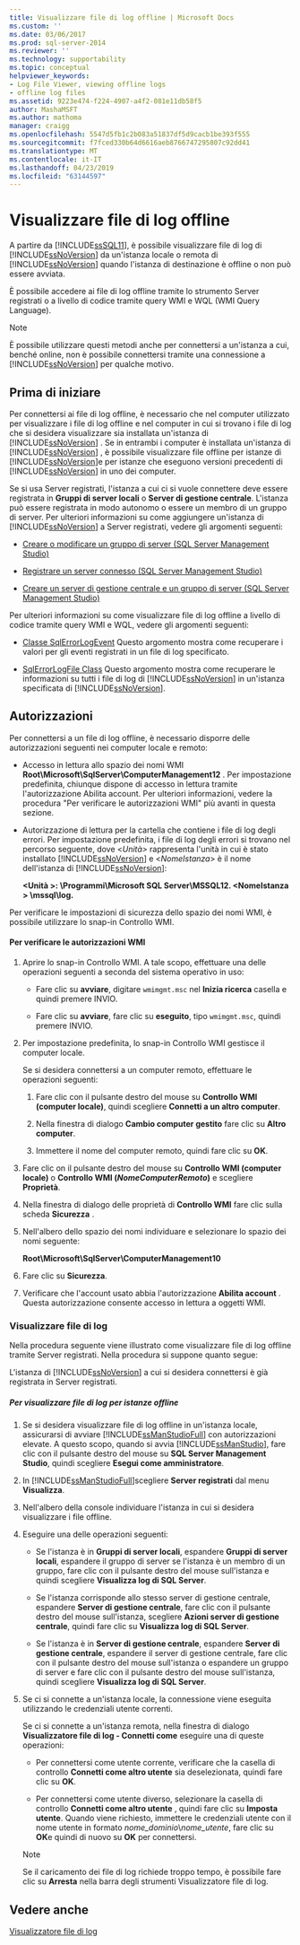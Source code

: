 ```yaml
---
title: Visualizzare file di log offline | Microsoft Docs
ms.custom: ''
ms.date: 03/06/2017
ms.prod: sql-server-2014
ms.reviewer: ''
ms.technology: supportability
ms.topic: conceptual
helpviewer_keywords:
- Log File Viewer, viewing offline logs
- offline log files
ms.assetid: 9223e474-f224-4907-a4f2-081e11db58f5
author: MashaMSFT
ms.author: mathoma
manager: craigg
ms.openlocfilehash: 5547d5fb1c2b083a51837df5d9cacb1be393f555
ms.sourcegitcommit: f7fced330b64d6616aeb8766747295807c92dd41
ms.translationtype: MT
ms.contentlocale: it-IT
ms.lasthandoff: 04/23/2019
ms.locfileid: "63144597"
---
```

# <a name="view-offline-log-files"></a>Visualizzare file di log offline
  A partire da [!INCLUDE[ssSQL11](../../includes/sssql11-md.md)], è possibile visualizzare file di log di [!INCLUDE[ssNoVersion](../../includes/ssnoversion-md.md)] da un'istanza locale o remota di [!INCLUDE[ssNoVersion](../../includes/ssnoversion-md.md)] quando l'istanza di destinazione è offline o non può essere avviata.  
  
 È possibile accedere ai file di log offline tramite lo strumento Server registrati o a livello di codice tramite query WMI e WQL (WMI Query Language).  
  
> [!NOTE]  
>  È possibile utilizzare questi metodi anche per connettersi a un'istanza a cui, benché online, non è possibile connettersi tramite una connessione a [!INCLUDE[ssNoVersion](../../includes/ssnoversion-md.md)] per qualche motivo.  
  
## <a name="before-you-begin"></a>Prima di iniziare  
 Per connettersi ai file di log offline, è necessario che nel computer utilizzato per visualizzare i file di log offline e nel computer in cui si trovano i file di log che si desidera visualizzare sia installata un'istanza di [!INCLUDE[ssNoVersion](../../includes/ssnoversion-md.md)] . Se in entrambi i computer è installata un'istanza di [!INCLUDE[ssNoVersion](../../includes/ssnoversion-md.md)] , è possibile visualizzare file offline per istanze di [!INCLUDE[ssNoVersion](../../includes/ssnoversion-md.md)]e per istanze che eseguono versioni precedenti di [!INCLUDE[ssNoVersion](../../includes/ssnoversion-md.md)] in uno dei computer.  
  
 Se si usa Server registrati, l'istanza a cui ci si vuole connettere deve essere registrata in **Gruppi di server locali** o **Server di gestione centrale**. L'istanza può essere registrata in modo autonomo o essere un membro di un gruppo di server. Per ulteriori informazioni su come aggiungere un'istanza di [!INCLUDE[ssNoVersion](../../includes/ssnoversion-md.md)] a Server registrati, vedere gli argomenti seguenti:  
  
-   [Creare o modificare un gruppo di server &#40;SQL Server Management Studio&#41;](../../ssms/register-servers/create-or-edit-a-server-group-sql-server-management-studio.md)  
  
-   [Registrare un server connesso &#40;SQL Server Management Studio&#41;](../../ssms/register-servers/register-a-connected-server-sql-server-management-studio.md)  
  
-   [Creare un server di gestione centrale e un gruppo di server &#40;SQL Server Management Studio&#41;](../../ssms/register-servers/create-a-central-management-server-and-server-group.md)  
  
 Per ulteriori informazioni su come visualizzare file di log offline a livello di codice tramite query WMI e WQL, vedere gli argomenti seguenti:  
  
-   [Classe SqlErrorLogEvent](../wmi-provider-configuration-classes/sqlerrorlogevent-class.md) Questo argomento mostra come recuperare i valori per gli eventi registrati in un file di log specificato.  
  
-   [SqlErrorLogFile Class](../wmi-provider-configuration-classes/sqlerrorlogfile-class.md) Questo argomento mostra come recuperare le informazioni su tutti i file di log di [!INCLUDE[ssNoVersion](../../includes/ssnoversion-md.md)] in un'istanza specificata di [!INCLUDE[ssNoVersion](../../includes/ssnoversion-md.md)].  
  
##  <a name="BeforeYouBegin"></a> Autorizzazioni  
 Per connettersi a un file di log offline, è necessario disporre delle autorizzazioni seguenti nei computer locale e remoto:  
  
-   Accesso in lettura allo spazio dei nomi WMI **Root\Microsoft\SqlServer\ComputerManagement12** . Per impostazione predefinita, chiunque dispone di accesso in lettura tramite l'autorizzazione Abilita account. Per ulteriori informazioni, vedere la procedura "Per verificare le autorizzazioni WMI" più avanti in questa sezione.  
  
-   Autorizzazione di lettura per la cartella che contiene i file di log degli errori. Per impostazione predefinita, i file di log degli errori si trovano nel percorso seguente, dove \<*Unità>* rappresenta l'unità in cui è stato installato [!INCLUDE[ssNoVersion](../../includes/ssnoversion-md.md)] e \<*NomeIstanza*> è il nome dell'istanza di [!INCLUDE[ssNoVersion](../../includes/ssnoversion-md.md)]:  
  
     **\<Unità >: \Programmi\Microsoft SQL Server\MSSQL12. \<NomeIstanza > \mssql\log.**  
  
 Per verificare le impostazioni di sicurezza dello spazio dei nomi WMI, è possibile utilizzare lo snap-in Controllo WMI.  
  
#### <a name="to-verify-wmi-permissions"></a>Per verificare le autorizzazioni WMI  
  
1.  Aprire lo snap-in Controllo WMI. A tale scopo, effettuare una delle operazioni seguenti a seconda del sistema operativo in uso:  
  
    -   Fare clic su **avviare**, digitare `wmimgmt.msc` nel **Inizia ricerca** casella e quindi premere INVIO.  
  
    -   Fare clic su **avviare**, fare clic su **eseguito**, tipo `wmimgmt.msc`, quindi premere INVIO.  
  
2.  Per impostazione predefinita, lo snap-in Controllo WMI gestisce il computer locale.  
  
     Se si desidera connettersi a un computer remoto, effettuare le operazioni seguenti:  
  
    1.  Fare clic con il pulsante destro del mouse su **Controllo WMI (computer locale)**, quindi scegliere **Connetti a un altro computer**.  
  
    2.  Nella finestra di dialogo **Cambio computer gestito** fare clic su **Altro computer**.  
  
    3.  Immettere il nome del computer remoto, quindi fare clic su **OK**.  
  
3.  Fare clic on il pulsante destro del mouse su **Controllo WMI (computer locale)** o **Controllo WMI (***NomeComputerRemoto***)** e scegliere **Proprietà**.  
  
4.  Nella finestra di dialogo delle proprietà di **Controllo WMI** fare clic sulla scheda **Sicurezza** .  
  
5.  Nell'albero dello spazio dei nomi individuare e selezionare lo spazio dei nomi seguente:  
  
     **Root\Microsoft\SqlServer\ComputerManagement10**  
  
6.  Fare clic su **Sicurezza**.  
  
7.  Verificare che l'account usato abbia l'autorizzazione **Abilita account** . Questa autorizzazione consente accesso in lettura a oggetti WMI.  
  
### <a name="view-log-files"></a>Visualizzare file di log  
 Nella procedura seguente viene illustrato come visualizzare file di log offline tramite Server registrati. Nella procedura si suppone quanto segue:  
  
 L'istanza di [!INCLUDE[ssNoVersion](../../includes/ssnoversion-md.md)] a cui si desidera connettersi è già registrata in Server registrati.  
  
##### <a name="to-view-log-files-for-instances-that-are-offline"></a>Per visualizzare file di log per istanze offline  
  
1.  Se si desidera visualizzare file di log offline in un'istanza locale, assicurarsi di avviare [!INCLUDE[ssManStudioFull](../../includes/ssmanstudiofull-md.md)] con autorizzazioni elevate. A questo scopo, quando si avvia [!INCLUDE[ssManStudio](../../includes/ssmanstudio-md.md)], fare clic con il pulsante destro del mouse su **SQL Server Management Studio**, quindi scegliere **Esegui come amministratore**.  
  
2.  In [!INCLUDE[ssManStudioFull](../../includes/ssmanstudiofull-md.md)]scegliere **Server registrati** dal menu **Visualizza**.  
  
3.  Nell'albero della console individuare l'istanza in cui si desidera visualizzare i file offline.  
  
4.  Eseguire una delle operazioni seguenti:  
  
    -   Se l'istanza è in **Gruppi di server locali**, espandere **Gruppi di server locali**, espandere il gruppo di server se l'istanza è un membro di un gruppo, fare clic con il pulsante destro del mouse sull'istanza e quindi scegliere **Visualizza log di SQL Server**.  
  
    -   Se l'istanza corrisponde allo stesso server di gestione centrale, espandere **Server di gestione centrale**, fare clic con il pulsante destro del mouse sull'istanza, scegliere **Azioni server di gestione centrale**, quindi fare clic su **Visualizza log di SQL Server**.  
  
    -   Se l'istanza è in **Server di gestione centrale**, espandere **Server di gestione centrale**, espandere il server di gestione centrale, fare clic con il pulsante destro del mouse sull'istanza o espandere un gruppo di server e fare clic con il pulsante destro del mouse sull'istanza, quindi scegliere **Visualizza log di SQL Server**.  
  
5.  Se ci si connette a un'istanza locale, la connessione viene eseguita utilizzando le credenziali utente correnti.  
  
     Se ci si connette a un'istanza remota, nella finestra di dialogo **Visualizzatore file di log - Connetti come** eseguire una di queste operazioni:  
  
    -   Per connettersi come utente corrente, verificare che la casella di controllo **Connetti come altro utente** sia deselezionata, quindi fare clic su **OK**.  
  
    -   Per connettersi come utente diverso, selezionare la casella di controllo **Connetti come altro utente** , quindi fare clic su **Imposta utente**. Quando viene richiesto, immettere le credenziali utente con il nome utente in formato *nome_dominio*\\*nome_utente*, fare clic su **OK**e quindi di nuovo su **OK** per connettersi.  
  
    > [!NOTE]  
    >  Se il caricamento dei file di log richiede troppo tempo, è possibile fare clic su **Arresta** nella barra degli strumenti Visualizzatore file di log.  
  
## <a name="see-also"></a>Vedere anche  
 [Visualizzatore file di log](log-file-viewer.md)  
  
  
